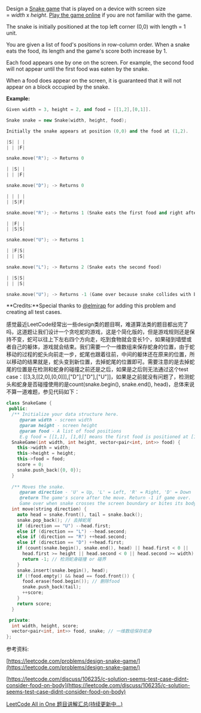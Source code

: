 Design a [Snake game](https://en.wikipedia.org/wiki/Snake_%28video_game%29) that is played on a device with screen size = _width_ x _height_. [Play the game online](http://patorjk.com/games/snake/) if you are not familiar with the game.

The snake is initially positioned at the top left corner (0,0) with length = 1 unit.

You are given a list of food's positions in row-column order. When a snake eats the food, its length and the game's score both increase by 1.

Each food appears one by one on the screen. For example, the second food will not appear until the first food was eaten by the snake.

When a food does appear on the screen, it is guaranteed that it will not appear on a block occupied by the snake.

**Example:**

```cpp
Given width = 3, height = 2, and food = [[1,2],[0,1]].

Snake snake = new Snake(width, height, food);

Initially the snake appears at position (0,0) and the food at (1,2).

|S| | |
| | |F|

snake.move("R"); -> Returns 0

| |S| |
| | |F|

snake.move("D"); -> Returns 0

| | | |
| |S|F|

snake.move("R"); -> Returns 1 (Snake eats the first food and right after that, the second food appears at (0,1) )

| |F| |
| |S|S|

snake.move("U"); -> Returns 1

| |F|S|
| | |S|

snake.move("L"); -> Returns 2 (Snake eats the second food)

| |S|S|
| | |S|

snake.move("U"); -> Returns -1 (Game over because snake collides with border)
```

\*\*Credits:\*\*Special thanks to [@elmirap](https://discuss.leetcode.com/user/elmirap) for adding this problem and creating all test cases.

感觉最近LeetCode经常出一些design类的题目啊，难道算法类的题目都出完了吗，这道题让我们设计一个贪吃蛇的游戏，这是个简化版的，但是游戏规则还是保持不变，蛇可以往上下左右四个方向走，吃到食物就会变长1个，如果碰到墙壁或者自己的躯体，游戏就会结束。我们需要一个一维数组来保存蛇身的位置，由于蛇移动的过程的蛇头向前走一步，蛇尾也跟着往前，中间的躯体还在原来的位置，所以移动的结果就是，蛇头变到新位置，去掉蛇尾的位置即可。需要注意的是去掉蛇尾的位置是在检测和蛇身的碰撞之前还是之后，如果是之后则无法通过这个test case：\[\[3,3,\[\[2,0\],\[0,0\]\]\],\["D"\],\["D"\],\["U"\]\]，如果是之前就没有问题了，检测蛇头和蛇身是否碰撞使用的是count(snake.begin(), snake.end(), head)，总体来说不算一道难题，参见代码如下：

```cpp
class SnakeGame {
 public:
  /** Initialize your data structure here.
     @param width - screen width
     @param height - screen height 
     @param food - A list of food positions
     E.g food = [[1,1], [1,0]] means the first food is positioned at [1,1], the second is at [1,0]. */
  SnakeGame(int width, int height, vector<pair<int, int>> food) {
    this->width = width;
    this->height = height;
    this->food = food;
    score = 0;
    snake.push_back({0, 0});
  }
    
  /** Moves the snake.
     @param direction - 'U' = Up, 'L' = Left, 'R' = Right, 'D' = Down 
     @return The game's score after the move. Return -1 if game over. 
     Game over when snake crosses the screen boundary or bites its body. */
  int move(string direction) {
    auto head = snake.front(), tail = snake.back();
    snake.pop_back(); // 去掉蛇尾
    if (direction == "U") --head.first;
    else if (direction == "L") --head.second;
    else if (direction == "R") ++head.second;
    else if (direction == "D") ++head.first;
    if (count(snake.begin(), snake.end(), head) || head.first < 0 ||
      head.first >= height || head.second < 0 || head.second >= width) {
      return -1; // 检测蛇身碰撞 or 碰界
    }
    snake.insert(snake.begin(), head);
    if (!food.empty() && head == food.front()) {
      food.erase(food.begin()); // 删除food
      snake.push_back(tail);
      ++score;
    }
    return score;
  }

 private:
  int width, height, score;
  vector<pair<int, int>> food, snake; // 一维数组保存蛇身
};
```

参考资料:

[https://leetcode.com/problems/design-snake-game/](https://leetcode.com/problems/design-snake-game/)

[https://leetcode.com/discuss/106235/c-solution-seems-test-case-didnt-consider-food-on-body](https://leetcode.com/discuss/106235/c-solution-seems-test-case-didnt-consider-food-on-body)

[LeetCode All in One 题目讲解汇总(持续更新中...)](http://www.cnblogs.com/grandyang/p/4606334.html)

